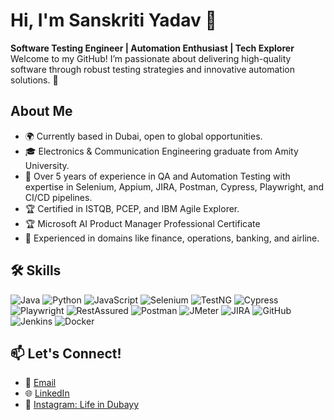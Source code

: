 # Hi, I'm Sanskriti Yadav 👋
**Software Testing Engineer | Automation Enthusiast | Tech Explorer**
Welcome to my GitHub! I’m passionate about delivering high-quality software through robust testing strategies and innovative automation solutions. 🌟
## About Me
- 🌍 Currently based in Dubai, open to global opportunities.
- 🎓 Electronics & Communication Engineering graduate from Amity University.
- 💼 Over 5 years of experience in QA and Automation Testing with expertise in Selenium, Appium, JIRA, Postman, Cypress, Playwright, and CI/CD pipelines.
- 🏆 Certified in ISTQB, PCEP, and IBM Agile Explorer.
- 🏆 Microsoft AI Product Manager Professional Certificate
- 🌟 Experienced in domains like finance, operations, banking, and airline.
## 🛠️ Skills
![Java](https://img.shields.io/badge/Java-%23ED8B00.svg?style=flat&logo=java&logoColor=white)
![Python](https://img.shields.io/badge/Python-%2314354C.svg?style=flat&logo=python&logoColor=white)
![JavaScript](https://img.shields.io/badge/JavaScript-%23F7DF1E.svg?style=flat&logo=javascript&logoColor=black)
![Selenium](https://img.shields.io/badge/Selenium-%23092E20.svg?style=flat&logo=selenium&logoColor=white)
![TestNG](https://img.shields.io/badge/TestNG-%2340AEF0.svg?style=flat&logo=testng&logoColor=white)
![Cypress](https://img.shields.io/badge/Cypress-%23121011.svg?style=flat&logo=cypress&logoColor=white)
![Playwright](https://img.shields.io/badge/Playwright-%23121011.svg?style=flat&logo=playwright&logoColor=white)
![RestAssured](https://img.shields.io/badge/RestAssured-%23121011.svg?style=flat&logo=java&logoColor=white)
![Postman](https://img.shields.io/badge/Postman-%23FF6C37.svg?style=flat&logo=postman&logoColor=white)
![JMeter](https://img.shields.io/badge/JMeter-%23D22128.svg?style=flat&logo=apachejmeter&logoColor=white)
![JIRA](https://img.shields.io/badge/JIRA-%230052CC.svg?style=flat&logo=jira&logoColor=white)
![GitHub](https://img.shields.io/badge/GitHub-%23121011.svg?style=flat&logo=github&logoColor=white)
![Jenkins](https://img.shields.io/badge/Jenkins-%23D24939.svg?style=flat&logo=jenkins&logoColor=white)
![Docker](https://img.shields.io/badge/Docker-%230db7ed.svg?style=flat&logo=docker&logoColor=white)


## 📫 Let's Connect!
- 📧 [Email](mailto:sanskriti2501@gmail.com)
- 🌐 [LinkedIn](https://www.linkedin.com/in/sanskriti-yadav)
- 📸 [Instagram: Life in Dubayy](https://www.instagram.com/lifeindubayy)

